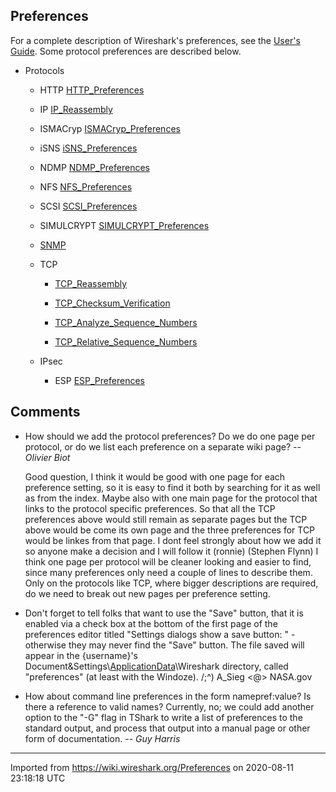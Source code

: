 ## Preferences

For a complete description of Wireshark's preferences, see the [User's Guide](https://www.wireshark.org/docs/wsug_html/#ChCustPreferencesSection). Some protocol preferences are described below.

  - Protocols
      - HTTP [HTTP\_Preferences](/HTTP_Preferences)
    
      - IP [IP\_Reassembly](/IP_Reassembly)
    
      - ISMACryp [ISMACryp\_Preferences](/ISMACryp_Preferences)
    
      - iSNS [iSNS\_Preferences](/iSNS_Preferences)
    
      - NDMP [NDMP\_Preferences](/NDMP_Preferences)
    
      - NFS [NFS\_Preferences](/NFS_Preferences)
    
      - SCSI [SCSI\_Preferences](/SCSI_Preferences)
    
      - SIMULCRYPT [SIMULCRYPT\_Preferences](/SIMULCRYPT_Preferences)
    
      - [SNMP](/SNMP)
    
      - TCP
        
          - [TCP\_Reassembly](/TCP_Reassembly)
        
          - [TCP\_Checksum\_Verification](/TCP_Checksum_Verification)
        
          - [TCP\_Analyze\_Sequence\_Numbers](/TCP_Analyze_Sequence_Numbers)
        
          - [TCP\_Relative\_Sequence\_Numbers](/TCP_Relative_Sequence_Numbers)
    
      - IPsec
        
          - ESP [ESP\_Preferences](/ESP_Preferences)

## Comments

  - How should we add the protocol preferences? Do we do one page per protocol, or do we list each preference on a separate wiki page? -- *Olivier Biot*
    
    Good question, I think it would be good with one page for each preference setting, so it is easy to find it both by searching for it as well as from the index. Maybe also with one main page for the protocol that links to the protocol specific preferences. So that all the TCP preferences above would still remain as separate pages but the TCP above would be come its own page and the three preferences for TCP would be linkes from that page. I dont feel strongly about how we add it so anyone make a decision and I will follow it (ronnie) (Stephen Flynn) I think one page per protocol will be cleaner looking and easier to find, since many preferences only need a couple of lines to describe them. Only on the protocols like TCP, where bigger descriptions are required, do we need to break out new pages per preference setting.

  - Don't forget to tell folks that want to use the "Save" button, that it is enabled via a check box at the bottom of the first page of the preferences editor titled "Settings dialogs show a save button: " - otherwise they may never find the "Save" button. The file saved will appear in the {username}'s Document\&Settings\\[ApplicationData](/ApplicationData)\\Wireshark directory, called "preferences" (at least with the Windoze). /;^) A\_Sieg \<@\> NASA.gov

  - How about command line preferences in the form namepref:value? Is there a reference to valid names? Currently, no; we could add another option to the "-G" flag in TShark to write a list of preferences to the standard output, and process that output into a manual page or other form of documentation. -- *Guy Harris*

---

Imported from https://wiki.wireshark.org/Preferences on 2020-08-11 23:18:18 UTC
